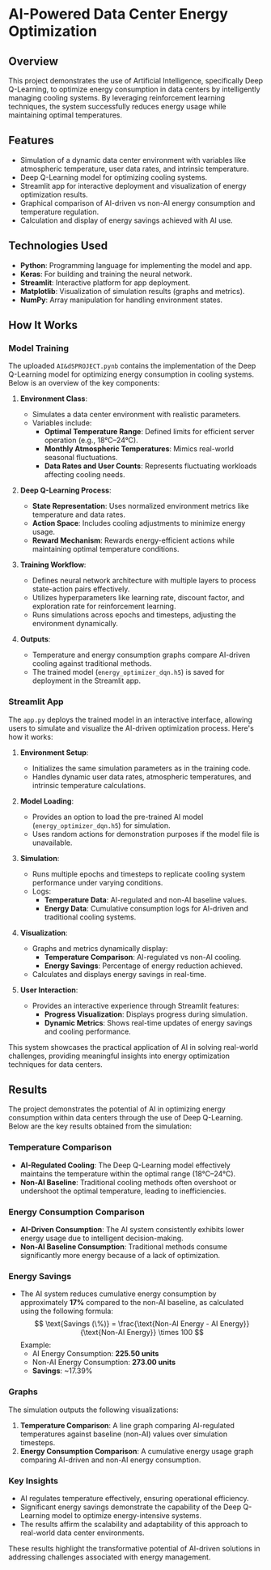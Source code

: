 # AI-Powered Data Center Energy Optimization

## Overview
This project demonstrates the use of Artificial Intelligence, specifically Deep Q-Learning, to optimize energy consumption in data centers by intelligently managing cooling systems. By leveraging reinforcement learning techniques, the system successfully reduces energy usage while maintaining optimal temperatures.

## Features
- Simulation of a dynamic data center environment with variables like atmospheric temperature, user data rates, and intrinsic temperature.
- Deep Q-Learning model for optimizing cooling systems.
- Streamlit app for interactive deployment and visualization of energy optimization results.
- Graphical comparison of AI-driven vs non-AI energy consumption and temperature regulation.
- Calculation and display of energy savings achieved with AI use.

## Technologies Used
- **Python**: Programming language for implementing the model and app.
- **Keras**: For building and training the neural network.
- **Streamlit**: Interactive platform for app deployment.
- **Matplotlib**: Visualization of simulation results (graphs and metrics).
- **NumPy**: Array manipulation for handling environment states.

## How It Works

### Model Training
The uploaded `AI&dSPROJECT.pynb` contains the implementation of the Deep Q-Learning model for optimizing energy consumption in cooling systems. Below is an overview of the key components:

1. **Environment Class**:
   - Simulates a data center environment with realistic parameters.
   - Variables include:
     - **Optimal Temperature Range**: Defined limits for efficient server operation (e.g., 18°C–24°C).
     - **Monthly Atmospheric Temperatures**: Mimics real-world seasonal fluctuations.
     - **Data Rates and User Counts**: Represents fluctuating workloads affecting cooling needs.

2. **Deep Q-Learning Process**:
   - **State Representation**: Uses normalized environment metrics like temperature and data rates.
   - **Action Space**: Includes cooling adjustments to minimize energy usage.
   - **Reward Mechanism**: Rewards energy-efficient actions while maintaining optimal temperature conditions.

3. **Training Workflow**:
   - Defines neural network architecture with multiple layers to process state-action pairs effectively.
   - Utilizes hyperparameters like learning rate, discount factor, and exploration rate for reinforcement learning.
   - Runs simulations across epochs and timesteps, adjusting the environment dynamically.

4. **Outputs**:
   - Temperature and energy consumption graphs compare AI-driven cooling against traditional methods.
   - The trained model (`energy_optimizer_dqn.h5`) is saved for deployment in the Streamlit app.

### Streamlit App
The `app.py` deploys the trained model in an interactive interface, allowing users to simulate and visualize the AI-driven optimization process. Here's how it works:

1. **Environment Setup**:
   - Initializes the same simulation parameters as in the training code.
   - Handles dynamic user data rates, atmospheric temperatures, and intrinsic temperature calculations.

2. **Model Loading**:
   - Provides an option to load the pre-trained AI model (`energy_optimizer_dqn.h5`) for simulation.
   - Uses random actions for demonstration purposes if the model file is unavailable.

3. **Simulation**:
   - Runs multiple epochs and timesteps to replicate cooling system performance under varying conditions.
   - Logs:
     - **Temperature Data**: AI-regulated and non-AI baseline values.
     - **Energy Data**: Cumulative consumption logs for AI-driven and traditional cooling systems.

4. **Visualization**:
   - Graphs and metrics dynamically display:
     - **Temperature Comparison**: AI-regulated vs non-AI cooling.
     - **Energy Savings**: Percentage of energy reduction achieved.
   - Calculates and displays energy savings in real-time.

5. **User Interaction**:
   - Provides an interactive experience through Streamlit features:
     - **Progress Visualization**: Displays progress during simulation.
     - **Dynamic Metrics**: Shows real-time updates of energy savings and cooling performance.

This system showcases the practical application of AI in solving real-world challenges, providing meaningful insights into energy optimization techniques for data centers.
## Results

The project demonstrates the potential of AI in optimizing energy consumption within data centers through the use of Deep Q-Learning. Below are the key results obtained from the simulation:

### Temperature Comparison
- **AI-Regulated Cooling**: The Deep Q-Learning model effectively maintains the temperature within the optimal range (18°C–24°C).
- **Non-AI Baseline**: Traditional cooling methods often overshoot or undershoot the optimal temperature, leading to inefficiencies.

### Energy Consumption Comparison
- **AI-Driven Consumption**: The AI system consistently exhibits lower energy usage due to intelligent decision-making.
- **Non-AI Baseline Consumption**: Traditional methods consume significantly more energy because of a lack of optimization.

### Energy Savings
- The AI system reduces cumulative energy consumption by approximately **17%** compared to the non-AI baseline, as calculated using the following formula:  
  $$
  \text{Savings (\%)} = \frac{\text{Non-AI Energy - AI Energy}}{\text{Non-AI Energy}} \times 100
  $$
  Example:
  - AI Energy Consumption: **225.50 units**  
  - Non-AI Energy Consumption: **273.00 units**  
  - **Savings**: ~17.39%

### Graphs
The simulation outputs the following visualizations:
1. **Temperature Comparison**: A line graph comparing AI-regulated temperatures against baseline (non-AI) values over simulation timesteps.
2. **Energy Consumption Comparison**: A cumulative energy usage graph comparing AI-driven and non-AI energy consumption.

### Key Insights
- AI regulates temperature effectively, ensuring operational efficiency.
- Significant energy savings demonstrate the capability of the Deep Q-Learning model to optimize energy-intensive systems.
- The results affirm the scalability and adaptability of this approach to real-world data center environments.

These results highlight the transformative potential of AI-driven solutions in addressing challenges associated with energy management.

